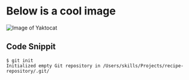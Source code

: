 # Below is a cool image
![Image of Yaktocat](https://octodex.github.com/images/yaktocat.png)

## Code Snippit
```
$ git init
Initialized empty Git repository in /Users/skills/Projects/recipe-repository/.git/
```

